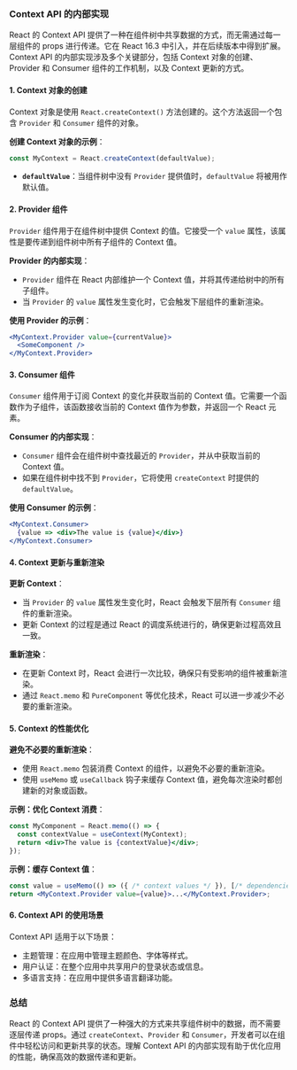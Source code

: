 ### Context API 的内部实现

React 的 Context API 提供了一种在组件树中共享数据的方式，而无需通过每一层组件的 props 进行传递。它在 React 16.3 中引入，并在后续版本中得到扩展。Context API 的内部实现涉及多个关键部分，包括 Context 对象的创建、Provider 和 Consumer 组件的工作机制，以及 Context 更新的方式。

#### 1. Context 对象的创建

Context 对象是使用 `React.createContext()` 方法创建的。这个方法返回一个包含 `Provider` 和 `Consumer` 组件的对象。

**创建 Context 对象的示例**：
```jsx
const MyContext = React.createContext(defaultValue);
```

- **`defaultValue`**：当组件树中没有 `Provider` 提供值时，`defaultValue` 将被用作默认值。

#### 2. Provider 组件

`Provider` 组件用于在组件树中提供 Context 的值。它接受一个 `value` 属性，该属性是要传递到组件树中所有子组件的 Context 值。

**Provider 的内部实现**：
- `Provider` 组件在 React 内部维护一个 Context 值，并将其传递给树中的所有子组件。
- 当 `Provider` 的 `value` 属性发生变化时，它会触发下层组件的重新渲染。

**使用 Provider 的示例**：
```jsx
<MyContext.Provider value={currentValue}>
  <SomeComponent />
</MyContext.Provider>
```

#### 3. Consumer 组件

`Consumer` 组件用于订阅 Context 的变化并获取当前的 Context 值。它需要一个函数作为子组件，该函数接收当前的 Context 值作为参数，并返回一个 React 元素。

**Consumer 的内部实现**：
- `Consumer` 组件会在组件树中查找最近的 `Provider`，并从中获取当前的 Context 值。
- 如果在组件树中找不到 `Provider`，它将使用 `createContext` 时提供的 `defaultValue`。

**使用 Consumer 的示例**：
```jsx
<MyContext.Consumer>
  {value => <div>The value is {value}</div>}
</MyContext.Consumer>
```

#### 4. Context 更新与重新渲染

**更新 Context**：
- 当 `Provider` 的 `value` 属性发生变化时，React 会触发下层所有 `Consumer` 组件的重新渲染。
- 更新 Context 的过程是通过 React 的调度系统进行的，确保更新过程高效且一致。

**重新渲染**：
- 在更新 Context 时，React 会进行一次比较，确保只有受影响的组件被重新渲染。
- 通过 `React.memo` 和 `PureComponent` 等优化技术，React 可以进一步减少不必要的重新渲染。

#### 5. Context 的性能优化

**避免不必要的重新渲染**：
- 使用 `React.memo` 包装消费 Context 的组件，以避免不必要的重新渲染。
- 使用 `useMemo` 或 `useCallback` 钩子来缓存 Context 值，避免每次渲染时都创建新的对象或函数。

**示例：优化 Context 消费**：
```jsx
const MyComponent = React.memo(() => {
  const contextValue = useContext(MyContext);
  return <div>The value is {contextValue}</div>;
});
```

**示例：缓存 Context 值**：
```jsx
const value = useMemo(() => ({ /* context values */ }), [/* dependencies */]);
return <MyContext.Provider value={value}>...</MyContext.Provider>;
```

#### 6. Context API 的使用场景

Context API 适用于以下场景：
- 主题管理：在应用中管理主题颜色、字体等样式。
- 用户认证：在整个应用中共享用户的登录状态或信息。
- 多语言支持：在应用中提供多语言翻译功能。

### 总结

React 的 Context API 提供了一种强大的方式来共享组件树中的数据，而不需要逐层传递 props。通过 `createContext`、`Provider` 和 `Consumer`，开发者可以在组件中轻松访问和更新共享的状态。理解 Context API 的内部实现有助于优化应用的性能，确保高效的数据传递和更新。